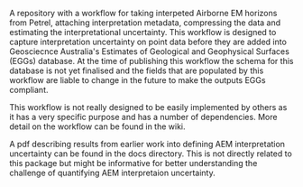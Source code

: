 A repository with a workflow for taking interpeted Airborne EM horizons from Petrel, attaching interpretation metadata, compressing the data and estimating the interpretational uncertainty. This workflow is designed to capture interpretation uncertainty on point data before they are added into Geosciecnce Australia's Estimates of Geological and Geophysical Surfaces (EGGs) database. At the time of publishing this workflow the schema for this database is not yet finalised and the fields that are populated by this workflow are liable to change in the future to make the outputs EGGs compliant.

This workflow is not really designed to be easily implemented by others as it has a very specific purpose and has a number of dependencies. More detail on the workflow can be found in the wiki.

A pdf describing results from earlier work into defining AEM interpretation uncertainty can be found in the docs directory. This is not directly related to this package but might be informative for better understanding the challenge of quantifying AEM interpretaion uncertainty.